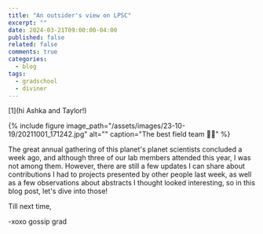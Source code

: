 ```yaml
---
title: "An outsider's view on LPSC"
excerpt: ""
date: 2024-03-21T09:00:00-04:00
published: false
related: false
comments: true
categories:
  - blog
tags:
  - gradschool
  - diviner
---
```


<span class="ref"><span class="refnum">[1]</span><span class="refbody">(hi Ashka and Taylor!)</span></span>

{% include figure image_path="/assets/images/23-10-19/20211001_171242.jpg" alt="" caption="The best field team ✌🏻" %}

The great annual gathering of this planet's planet scientists concluded a week ago, and although three of our lab members attended this year, I was not among them. However, there are still a few updates I can share about contributions I had to projects presented by other people last week, as well as a few observations about abstracts I thought looked interesting, so in this blog post, let's dive into those!




Till next time,

-xoxo gossip grad




